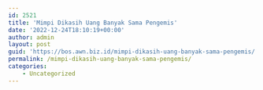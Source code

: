 ```yaml
---
id: 2521
title: 'Mimpi Dikasih Uang Banyak Sama Pengemis'
date: '2022-12-24T18:10:19+00:00'
author: admin
layout: post
guid: 'https://bos.awn.biz.id/mimpi-dikasih-uang-banyak-sama-pengemis/'
permalink: /mimpi-dikasih-uang-banyak-sama-pengemis/
categories:
    - Uncategorized
---
```


